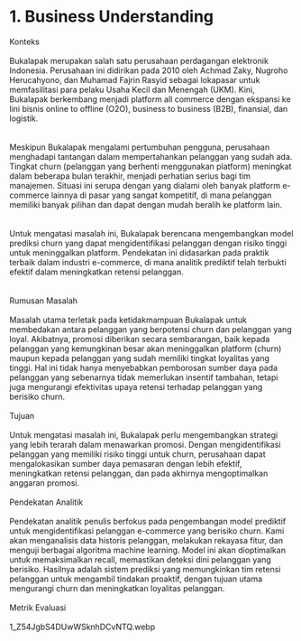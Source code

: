 # 1. Business Understanding

Konteks
<br><br>
Bukalapak merupakan salah satu perusahaan perdagangan elektronik Indonesia. Perusahaan ini didirikan pada 2010 oleh Achmad Zaky, Nugroho Herucahyono, dan Muhamad Fajrin Rasyid sebagai lokapasar untuk memfasilitasi para pelaku Usaha Kecil dan Menengah (UKM). Kini, Bukalapak berkembang menjadi platform all commerce dengan ekspansi ke lini bisnis online to offline (O2O), business to business (B2B), finansial, dan logistik.  
<br><br>
Meskipun Bukalapak mengalami pertumbuhan pengguna, perusahaan menghadapi tantangan dalam mempertahankan pelanggan yang sudah ada. Tingkat churn (pelanggan yang berhenti menggunakan platform) meningkat dalam beberapa bulan terakhir, menjadi perhatian serius bagi tim manajemen. Situasi ini serupa dengan yang dialami oleh banyak platform e-commerce lainnya di pasar yang sangat kompetitif, di mana pelanggan memiliki banyak pilihan dan dapat dengan mudah beralih ke platform lain.  
<br><br>
Untuk mengatasi masalah ini, Bukalapak berencana mengembangkan model prediksi churn yang dapat mengidentifikasi pelanggan dengan risiko tinggi untuk meninggalkan platform. Pendekatan ini didasarkan pada praktik terbaik dalam industri e-commerce, di mana analitik prediktif telah terbukti efektif dalam meningkatkan retensi pelanggan.  
<br><br>
Rumusan Masalah
<br><br>
Masalah utama terletak pada ketidakmampuan Bukalapak untuk membedakan antara pelanggan yang berpotensi churn dan pelanggan yang loyal. Akibatnya, promosi diberikan secara sembarangan, baik kepada pelanggan yang kemungkinan besar akan meninggalkan platform (churn) maupun kepada pelanggan yang sudah memiliki tingkat loyalitas yang tinggi. Hal ini tidak hanya menyebabkan pemborosan sumber daya pada pelanggan yang sebenarnya tidak memerlukan insentif tambahan, tetapi juga mengurangi efektivitas upaya retensi terhadap pelanggan yang berisiko churn.
<br><br>
Tujuan
<br><br>
Untuk mengatasi masalah ini, Bukalapak perlu mengembangkan strategi yang lebih terarah dalam menawarkan promosi. Dengan mengidentifikasi pelanggan yang memiliki risiko tinggi untuk churn, perusahaan dapat mengalokasikan sumber daya pemasaran dengan lebih efektif, meningkatkan retensi pelanggan, dan pada akhirnya mengoptimalkan anggaran promosi.
<br><br>
Pendekatan Analitik
<br><br>
Pendekatan analitik penulis berfokus pada pengembangan model prediktif untuk mengidentifikasi pelanggan e-commerce yang berisiko churn. Kami akan menganalisis data historis pelanggan, melakukan rekayasa fitur, dan menguji berbagai algoritma machine learning. Model ini akan dioptimalkan untuk memaksimalkan recall, memastikan deteksi dini pelanggan yang berisiko. Hasilnya adalah sistem prediksi yang memungkinkan tim retensi pelanggan untuk mengambil tindakan proaktif, dengan tujuan utama mengurangi churn dan meningkatkan loyalitas pelanggan.
<br><br>
Metrik Evaluasi
<br><br>
1_Z54JgbS4DUwWSknhDCvNTQ.webp
